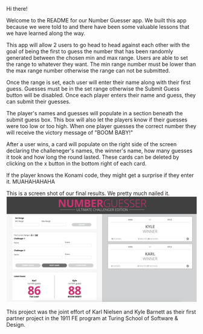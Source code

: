 Hi there!

Welcome to the README for our Number Guesser app.  We built this app because we were told to and there have been some valuable lessons that we have learned along the way.  

This app will allow 2 users to go head to head against each other with the goal of being the first to guess the number that has been randomly generated between the chosen min and max range.  Users are able to set the range to whatever they want.  The min range number must be lower than the max range number otherwise the range can not be submitted.

Once the range is set, each user will enter their name along with their first guess.  Guesses must be in the set range otherwise the Submit Guess button will be disabled.  Once each player enters their name and guess, they can submit their guesses.  

The player's names and guesses will populate in a section beneath the submit guess box.  This box will also let the players know if their guesses were too low or too high.  When one player guesses the correct number they will receive the victory message of "BOOM BABY!"  

After a user wins, a card will populate on the right side of the screen declaring the challeneger's names, the winner's name, how many guesses it took and how long the round lasted.  These cards can be deleted by clicking on the x button in the bottom right of each card.  


If the player knows the Konami code, they might get a surprise if they enter it.  MUAHAHAHAHA

This is a screen shot of our final results.  We pretty much nailed it.  
![alt="Screen Shot of Final Project"](Screen-Shot.png)


This project was the joint effort of Karl Nielsen and Kyle Barnett as their first partner project in the 1911 FE program at Turing School of Software & Design.  
